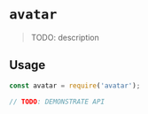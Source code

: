 # `avatar`

> TODO: description

## Usage

```javascript
const avatar = require('avatar');

// TODO: DEMONSTRATE API
```
